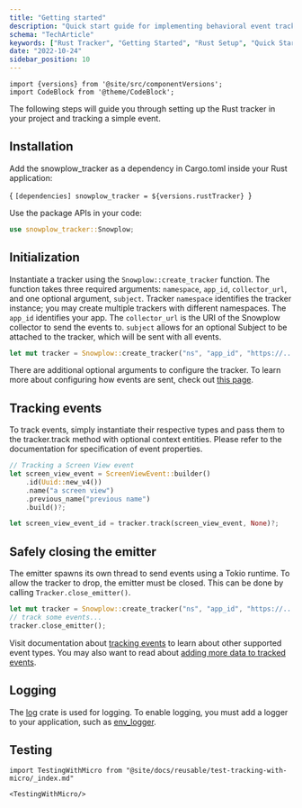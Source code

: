 ```yaml
---
title: "Getting started"
description: "Quick start guide for implementing behavioral event tracking with Snowplow's Rust tracker in systems applications."
schema: "TechArticle"
keywords: ["Rust Tracker", "Getting Started", "Rust Setup", "Quick Start", "Installation Guide", "Rust Guide"]
date: "2022-10-24"
sidebar_position: 10
---
```


```mdx-code-block
import {versions} from '@site/src/componentVersions';
import CodeBlock from '@theme/CodeBlock';
```

The following steps will guide you through setting up the Rust tracker in your project and tracking a simple event.

## Installation

Add the snowplow_tracker as a dependency in Cargo.toml inside your Rust application:

<CodeBlock language="toml">{
`[dependencies]
snowplow_tracker = ${versions.rustTracker}
`}</CodeBlock>

Use the package APIs in your code:

```rust
use snowplow_tracker::Snowplow;
```

## Initialization

Instantiate a tracker using the `Snowplow::create_tracker` function. The function takes three required arguments: `namespace`, `app_id`, `collector_url`, and one optional argument, `subject`. Tracker `namespace` identifies the tracker instance; you may create multiple trackers with different namespaces. The `app_id` identifies your app. The `collector_url` is the URI of the Snowplow collector to send the events to. `subject` allows for an optional Subject to be attached to the tracker, which will be sent with all events.

```rust
let mut tracker = Snowplow::create_tracker("ns", "app_id", "https://...", None);
```

There are additional optional arguments to configure the tracker. To learn more about configuring how events are sent, check out [this page](/docs/sources/trackers/rust-tracker/initialization-and-configuration/index.md).

## Tracking events

To track events, simply instantiate their respective types and pass them to the tracker.track method with optional context entities. Please refer to the documentation for specification of event properties.

```rust
// Tracking a Screen View event
let screen_view_event = ScreenViewEvent::builder()
    .id(Uuid::new_v4())
    .name("a screen view")
    .previous_name("previous name")
    .build()?;

let screen_view_event_id = tracker.track(screen_view_event, None)?;
```

## Safely closing the emitter

The emitter spawns its own thread to send events using a Tokio runtime. To allow the tracker to drop, the emitter must be closed. This can be done by calling `Tracker.close_emitter()`.

```rust
let mut tracker = Snowplow::create_tracker("ns", "app_id", "https://...", None);
// track some events...
tracker.close_emitter();
```

Visit documentation about [tracking events](/docs/sources/trackers/rust-tracker/tracking-events/index.md) to learn about other supported event types. You may also want to read about [adding more data to tracked events](/docs/sources/trackers/rust-tracker/adding-data/index.md).

## Logging

The [log](https://crates.io/crates/log) crate is used for logging. To enable logging, you must add a logger to your application, such as [env_logger](https://crates.io/crates/env_logger).

## Testing

```mdx-code-block
import TestingWithMicro from "@site/docs/reusable/test-tracking-with-micro/_index.md"

<TestingWithMicro/>
```

